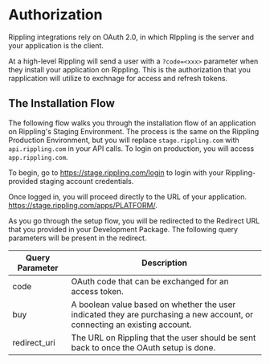 # Authorization

Rippling integrations rely on OAuth 2.0, in which RIppling is the server and your application is the client.

At a high-level Rippling will send a user with a `?code=<xxx>` parameter when they install your application on Rippling. This is the authorization that you rapplication will utilize to exchnage for access and refresh tokens.



## The Installation Flow


The following flow walks you through the installation flow of an application on Rippling's Staging Environment. The process is the same on the Rippling Production Environment, but you will replace `stage.rippling.com` with `api.rippling.com` in your API calls. To login on production, you will access `app.rippling.com`.

To begin, go to ​https://stage.rippling.com/login to login with your Rippling-provided staging account credentials.

Once logged in, you will proceed directly to the URL of your application. ​https://stage.rippling.com/apps/PLATFORM/<appName>​.

As you go through the setup flow, you will be redirected to the Redirect URL that you provided in your Development Package. The following query parameters will be present in the redirect.

Query Parameter | Description
----------------|--------------------------------------------------------------------------------------------------------------------------
code            | OAuth code that can be exchanged for an access token.
buy             | A boolean value based on whether the user indicated they are purchasing a new account, or connecting an existing account.
redirect_uri    | The URL on Rippling that the user should be sent back to once the OAuth setup is done.

